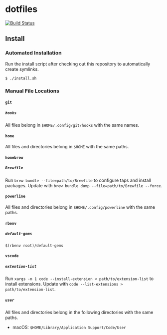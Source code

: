# dotfiles

[![Build Status](https://img.shields.io/static/v1.svg?label=CSL&message=software%20against%20climate%20change&color=green?style=flat&logo=github)](https://climatestrike.software/)

## Install

### Automated Installation

Run the install script after checking out this repository to automatically
create symlinks.

```sh
$ ./install.sh
```

### Manual File Locations

#### `git`

##### `hooks`

All files belong in `$HOME/.config/git/hooks` with the same names.

#### `home`

All files and directories belong in `$HOME` with the same paths.

#### `homebrew`

##### `Brewfile`

Run `brew bundle --file=path/to/Brewfile` to configure taps and install
packages. Update with `brew bundle dump --file=path/to/Brewfile --force`.

#### `powerline`

All files and directories belong in `$HOME/.config/powerline` with the same
paths.

#### `rbenv`

##### `default-gems`

`$(rbenv root)/default-gems`

#### `vscode`

##### `extention-list`

Run `xargs -n 1 code --install-extension < path/to/extension-list` to install
extensions. Update with `code --list-extensions > path/to/extension-list`.

##### `user`

All files and directories belong in the following directories with the same
paths.

- macOS: `$HOME/Library/Application Support/Code/User`
